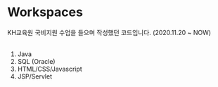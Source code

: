 # Workspaces
 
KH교육원 국비지원 수업을 들으며 작성했던 코드입니다. (2020.11.20 ~ NOW)
<br><br>
1. Java
2. SQL (Oracle)
3. HTML/CSS/Javascript
4. JSP/Servlet
